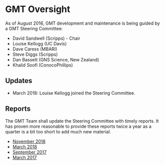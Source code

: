 # GMT Oversight

As of August 2016, GMT development and maintenance is being guided by a GMT Steering
Committee:

* David Sandwell (Scripps) - Chair
* Louise Kellogg (UC Davis)
* Dave Caress (MBARI)
* Steve Diggs (Scripps)
* Dan Bassett (GNS Science, New Zealand)
* Khalid Soofi (ConocoPhillips)

## Updates

* March 2018: Louise Kellogg joined the Steering Committee.

## Reports

The GMT Team shall update the Steering Committee with timely reports. It has proven more
reasonable to provide these reports twice a year as a quarter is a bit too short to add
much new material.

* [November 2018](reports/2018-11.md)
* [March 2018](reports/2018-03.md)
* [September 2017](reports/2017-09.md)
* [March 2017](reports/2017-03.md)
